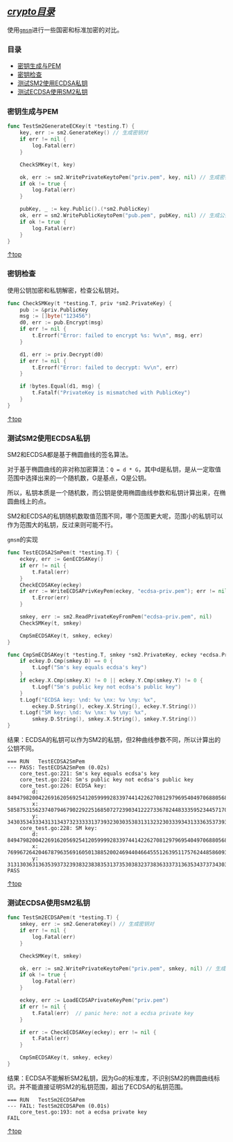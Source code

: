 [*crypto目录*]()
------

使用[`gmsm`](https://github.com/tjfoc/gmsm/)进行一些国密和标准加密的对比。

### 目录

- [密钥生成与PEM](#密钥生成与PEM)
- [密钥检查](#密钥检查)
- [测试SM2使用ECDSA私钥](#测试SM2使用ECDSA私钥)
- [测试ECDSA使用SM2私钥](#测试ECDSA使用SM2私钥)

### 密钥生成与PEM

```go
func TestSm2GenerateECKey(t *testing.T) {
	key, err := sm2.GenerateKey() // 生成密钥对
	if err != nil {
		log.Fatal(err)
	}

	CheckSMKey(t, key)

	ok, err := sm2.WritePrivateKeytoPem("priv.pem", key, nil) // 生成密钥文件
	if ok != true {
		log.Fatal(err)
	}

	pubKey, _ := key.Public().(*sm2.PublicKey)
	ok, err = sm2.WritePublicKeytoPem("pub.pem", pubKey, nil) // 生成公钥文件
	if ok != true {
		log.Fatal(err)
	}
}
```

[↑top](#目录)

### 密钥检查

使用公钥加密和私钥解密，检查公私钥对。

```go
func CheckSMKey(t *testing.T, priv *sm2.PrivateKey) {
	pub := &priv.PublicKey
	msg := []byte("123456")
	d0, err := pub.Encrypt(msg)
	if err != nil {
		t.Errorf("Error: failed to encrypt %s: %v\n", msg, err)
	}

	d1, err := priv.Decrypt(d0)
	if err != nil {
		t.Errorf("Error: failed to decrypt: %v\n", err)
	}

	if !bytes.Equal(d1, msg) {
		t.Fatalf("PrivateKey is mismatched with PublicKey")
	}
}
```

[↑top](#目录)

### 测试SM2使用ECDSA私钥

SM2和ECDSA都是基于椭圆曲线的签名算法。

对于基于椭圆曲线的非对称加密算法：`Q = d * G`，其中d是私钥，是从一定取值范围中选择出来的一个随机数，G是基点，Q是公钥。

所以，私钥本质是一个随机数，而公钥是使用椭圆曲线参数和私钥计算出来，在椭圆曲线上的点。

SM2和ECDSA的私钥随机数取值范围不同，哪个范围更大呢，范围小的私钥可以作为范围大的私钥，反过来则可能不行。

`gmsm`的实现
```go
func TestECDSA2SmPem(t *testing.T) {
	eckey, err := GenECDSAKey()
	if err != nil {
		t.Fatal(err)
	}
	CheckECDSAKey(eckey)
	if err := WriteECDSAPrivKeyPem(eckey, "ecdsa-priv.pem"); err != nil {
		t.Error(err)
	}

	smkey, err := sm2.ReadPrivateKeyFromPem("ecdsa-priv.pem", nil)
	CheckSMKey(t, smkey)

	CmpSmECDSAKey(t, smkey, eckey)
}

func CmpSmECDSAKey(t *testing.T, smkey *sm2.PrivateKey, eckey *ecdsa.PrivateKey) {
	if eckey.D.Cmp(smkey.D) == 0 {
		t.Logf("Sm's key equals ecdsa's key")
	}
	if eckey.X.Cmp(smkey.X) != 0 || eckey.Y.Cmp(smkey.Y) != 0 {
		t.Logf("Sm's public key not ecdsa's public key")
	}
	t.Logf("ECDSA key: \nd: %v \nx: %v \ny: %x",
		eckey.D.String(), eckey.X.String(), eckey.Y.String())
	t.Logf("SM key: \nd: %v \nx: %v \ny: %x",
		smkey.D.String(), smkey.X.String(), smkey.Y.String())
}
```

结果：ECDSA的私钥可以作为SM2的私钥，但2种曲线参数不同，所以计算出的公钥不同。

```
=== RUN   TestECDSA2SmPem
--- PASS: TestECDSA2SmPem (0.02s)
    core_test.go:221: Sm's key equals ecdsa's key
    core_test.go:224: Sm's public key not ecdsa's public key
    core_test.go:226: ECDSA key: 
        d: 8494798200422691620569254120599992833974414226270812979695404970688056822702 
        x: 58587531562374079467902292251685072723903412227336782448333595234457170649938 
        y: 3430353433343131343732333331373932303035383131323230333934313336353739303432303938353036353033333832363934343831313830313236313136343830313638303736313434
    core_test.go:228: SM key: 
        d: 8494798200422691620569254120599992833974414226270812979695404970688056822702 
        x: 76996726420467879635691605013885200246944046645551263951175762448586093361391 
        y: 313130363136353937323938323838353137353038323738363337313635343737343030363037303537313633323434343939383936353837313336363036383635323738303139313334353539
PASS
```

[↑top](#目录)

### 测试ECDSA使用SM2私钥



```go
func TestSm2ECDSAPem(t *testing.T) {
	smkey, err := sm2.GenerateKey() // 生成密钥对
	if err != nil {
		log.Fatal(err)
	}

	CheckSMKey(t, smkey)

	ok, err := sm2.WritePrivateKeytoPem("priv.pem", smkey, nil) // 生成密钥文件
	if ok != true {
		log.Fatal(err)
	}

	eckey, err := LoadECDSAPrivateKeyPem("priv.pem")
	if err != nil {
		t.Fatal(err)  // panic here: not a ecdsa private key
	}

	if err := CheckECDSAKey(eckey); err != nil {
		t.Fatal(err)
	}

	CmpSmECDSAKey(t, smkey, eckey)
}
```

结果：ECDSA不能解析SM2私钥，因为Go的标准库，不识别SM2的椭圆曲线标识。并不能直接证明SM2的私钥范围，超出了ECDSA的私钥范围。

```
=== RUN   TestSm2ECDSAPem
--- FAIL: TestSm2ECDSAPem (0.01s)
    core_test.go:193: not a ecdsa private key
FAIL
```


[↑top](#目录)
